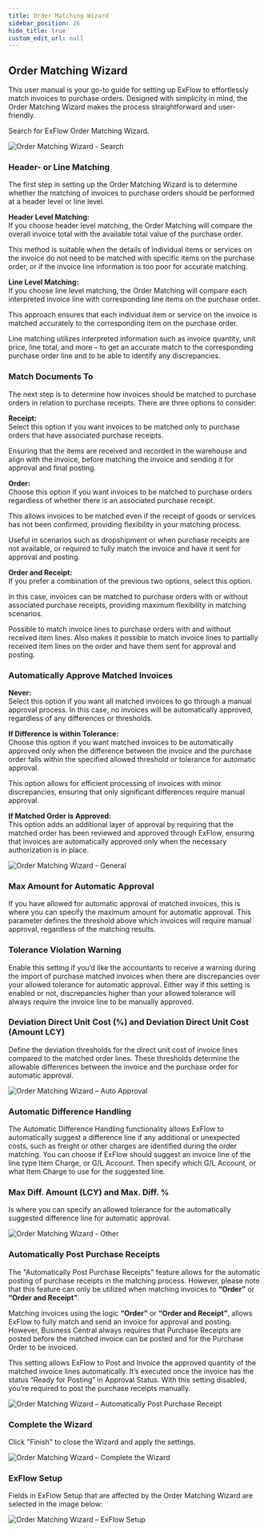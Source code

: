```yaml
---
title: Order Matching Wizard
sidebar_position: 26
hide_title: true
custom_edit_url: null
---
```

## Order Matching Wizard

This user manual is your go-to guide for setting up ExFlow to effortlessly match invoices to purchase orders. Designed with simplicity in mind, the Order Matching Wizard makes the process straightforward and user-friendly.

Search for ExFlow Order Matching Wizard.

![Order Matching Wizard - Search](@site/static/img/media/order-matching-wizard-001-search.png)


### Header- or Line Matching
The first step in setting up the Order Matching Wizard is to determine whether the matching of invoices to purchase orders should be performed at a header level or line level.

**Header Level Matching:**<br/>
If you choose header level matching, the Order Matching will compare the overall invoice total with the available total value of the purchase order.

This method is suitable when the details of individual items or services on the invoice do not need to be matched with specific items on the purchase order, or if the invoice line information is too poor for accurate matching.


**Line Level Matching:**<br/>
If you choose line level matching, the Order Matching will compare each interpreted invoice line with corresponding line items on the purchase order.

This approach ensures that each individual item or service on the invoice is matched accurately to the corresponding item on the purchase order.

Line matching utilizes interpreted information such as invoice quantity, unit price, line total, and more – to get an accurate match to the corresponding purchase order line and to be able to identify any discrepancies.

### Match Documents To
The next step is to determine how invoices should be matched to purchase orders in relation to purchase receipts.
There are three options to consider:

**Receipt:**<br/>
Select this option if you want invoices to be matched only to purchase orders that have associated purchase receipts.

Ensuring that the items are received and recorded in the warehouse and align with the invoice, before matching the invoice and sending it for approval and final posting. 

**Order:**<br/>
Choose this option if you want invoices to be matched to purchase orders regardless of whether there is an associated purchase receipt.

This allows invoices to be matched even if the receipt of goods or services has not been confirmed, providing flexibility in your matching process.

Useful in scenarios such as dropshipment or when purchase receipts are not available, or required to fully match the invoice and have it sent for approval and posting.

**Order and Receipt:**<br/>
If you prefer a combination of the previous two options, select this option.

In this case, invoices can be matched to purchase orders with or without associated purchase receipts, providing maximum flexibility in matching scenarios.

Possible to match invoice lines to purchase orders with and without received item lines. Also makes it possible to match invoice lines to partially received item lines on the order and have them sent for approval and posting.

### Automatically Approve Matched Invoices
**Never:**<br/>
Select this option if you want all matched invoices to go through a manual approval process. In this case, no invoices will be automatically approved, regardless of any differences or thresholds.

**If Difference is within Tolerance:**<br/>
Choose this option if you want matched invoices to be automatically approved only when the difference between the invoice and the purchase order falls within the specified allowed threshold or tolerance for automatic approval.

This option allows for efficient processing of invoices with minor discrepancies, ensuring that only significant differences require manual approval.

**If Matched Order is Approved:**<br/>
This option adds an additional layer of approval by requiring that the matched order has been reviewed and approved through ExFlow, ensuring that invoices are automatically approved only when the necessary authorization is in place.

![Order Matching Wizard - General](@site/static/img/media/order-matching-wizard-002-general.png)

### Max Amount for Automatic Approval
If you have allowed for automatic approval of matched invoices, this is where you can specify the maximum amount for automatic approval. This parameter defines the threshold above which invoices will require manual approval, regardless of the matching results.

### Tolerance Violation Warning
Enable this setting if you’d like the accountants to receive a warning during the import of purchase matched invoices when there are discrepancies over your allowed tolerance for automatic approval. 
Either way if this setting is enabled or not, discrepancies higher than your allowed tolerance will always require the invoice line to be manually approved.

### Deviation Direct Unit Cost (%) and Deviation Direct Unit Cost (Amount LCY)
Define the deviation thresholds for the direct unit cost of invoice lines compared to the matched order lines. These thresholds determine the allowable differences between the invoice and the purchase order for automatic approval.

![Order Matching Wizard – Auto Approval](@site/static/img/media/order-matching-wizard-003-auto-approval.png)

### Automatic Difference Handling
The Automatic Difference Handling functionality allows ExFlow to automatically suggest a difference line if any additional or unexpected costs, such as freight or other charges are identified during the order matching. 
You can choose if ExFlow should suggest an invoice line of the line type Item Charge, or G/L Account.
Then specify which G/L Account, or what Item Charge to use for the suggested line.

### Max Diff. Amount (LCY) and Max. Diff. % 
Is where you can specify an allowed tolerance for the automatically suggested difference line for automatic approval.

![Order Matching Wizard - Other](@site/static/img/media/order-matching-wizard-004-other.png)

### Automatically Post Purchase Receipts
The "Automatically Post Purchase Receipts" feature allows for the automatic posting of purchase receipts in the matching process. However, please note that this feature can only be utilized when matching invoices to **“Order”** or **“Order and Receipt”**.

Matching invoices using the logic **“Order”** or **“Order and Receipt”**, allows ExFlow to fully match and send an invoice for approval and posting. However, Business Central always requires that Purchase Receipts are posted before the matched invoice can be posted and for the Purchase Order to be invoiced.

This setting allows ExFlow to Post and Invoice the approved quantity of the matched invoice lines automatically. It’s executed once the invoice has the status “Ready for Posting” in Approval Status.
With this setting disabled, you’re required to post the purchase receipts manually.

![Order Matching Wizard – Automatically Post Purchase Receipt](@site/static/img/media/order-matching-wizard-005-automatically-post-purchase-receipt.png)


### Complete the Wizard
Click "Finish" to close the Wizard and apply the settings.

![Order Matching Wizard – Complete the Wizard](@site/static/img/media/order-matching-wizard-006-complete.png)

### ExFlow Setup
Fields in ExFlow Setup that are affected by the Order Matching Wizard are selected in the image below:

![Order Matching Wizard – ExFlow Setup](@site/static/img/media/exflow-setup-po-matching-001.png)